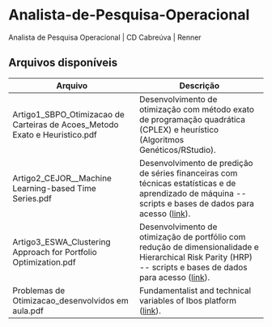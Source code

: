 # Analista-de-Pesquisa-Operacional
Analista de Pesquisa Operacional | CD Cabreúva | Renner

## Arquivos disponíveis

| Arquivo                               | Descrição                                                     |
|---------------------------------------|-------------------------------------------------------------------------------------------------|
| Artigo1_SBPO_Otimizacao de Carteiras de Acoes_Metodo Exato e Heuristico.pdf | Desenvolvimento de otimização com método exato de programação quadrática (CPLEX) e heurístico (Algoritmos Genéticos/RStudio).|
| Artigo2_CEJOR__Machine Learning-based Time Series.pdf| Desenvolvimento de predição de séries financeiras com técnicas estatísticas e de aprendizado de máquina -- scripts e bases de dados para acesso ([link](https://economatica.com/)).|
| Artigo3_ESWA_Clustering Approach for Portfolio Optimization.pdf| Desenvolvimento de otimização de portfólio com redução de dimensionalidade e Hierarchical Risk Parity (HRP) -- scripts e bases de dados para acesso ([link](https://economatica.com/)).
| Problemas de Otimizacao_desenvolvidos em aula.pdf | Fundamentalist and technical variables of Ibos platform ([link](https://economatica.com/)).|
